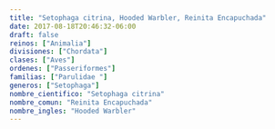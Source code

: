 ```yaml
---
title: "Setophaga citrina, Hooded Warbler, Reinita Encapuchada"
date: 2017-08-18T20:46:32-06:00
draft: false
reinos: ["Animalia"]
divisiones: ["Chordata"]
clases: ["Aves"]
ordenes: ["Passeriformes"]
familias: ["Parulidae "]
generos: ["Setophaga"]
nombre_cientifico: "Setophaga citrina"
nombre_comun: "Reinita Encapuchada"
nombre_ingles: "Hooded Warbler"
---
```

